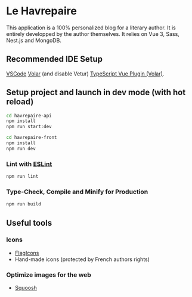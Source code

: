 # Le Havrepaire

This application is a 100% personalized blog for a literary author. It is entirely developped by the author themselves.
It relies on Vue 3, Sass, Nest.js and MongoDB.

## Recommended IDE Setup

[VSCode](https://code.visualstudio.com/) 
[Volar](https://marketplace.visualstudio.com/items?itemName=Vue.volar) (and disable Vetur) 
[TypeScript Vue Plugin (Volar)](https://marketplace.visualstudio.com/items?itemName=Vue.vscode-typescript-vue-plugin).

## Setup project and launch in dev mode (with hot reload)

```sh
cd havrepaire-api
npm install
npm run start:dev
```

```sh
cd havrepaire-front
npm install
npm run dev
```

### Lint with [ESLint](https://eslint.org/)

```sh
npm run lint
```

### Type-Check, Compile and Minify for Production

```sh
npm run build
```

## Useful tools

### Icons
- [FlagIcons](https://www.npmjs.com/package/vue-flag-icon)
- Hand-made icons (protected by French authors rights)

### Optimize images for the web
- [Squoosh](https://squoosh.app/)

